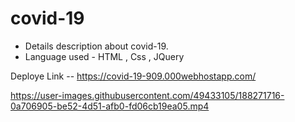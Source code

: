 # covid-19
* Details description about covid-19. 
* Language used - HTML , Css , JQuery

Deploye Link -- https://covid-19-909.000webhostapp.com/
 
 https://user-images.githubusercontent.com/49433105/188271716-0a706905-be52-4d51-afb0-fd06cb19ea05.mp4





